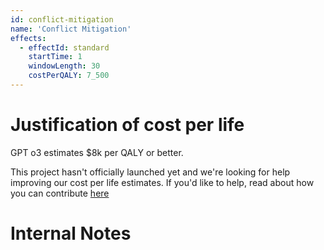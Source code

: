 ```yaml
---
id: conflict-mitigation
name: 'Conflict Mitigation'
effects:
  - effectId: standard
    startTime: 1
    windowLength: 30
    costPerQALY: 7_500
---
```


# Justification of cost per life

GPT o3 estimates $8k per QALY or better.

This project hasn't officially launched yet and we're looking for help improving our cost per life estimates.
If you'd like to help, read about how you can contribute [here](https://github.com/impactlist/impactlist/blob/master/CONTRIBUTING.md)

# Internal Notes
